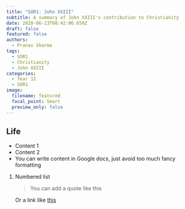 ```yaml
---
title: "SOR1: John XXIII"
subtitle: A summary of John XXIII's contribution to Christianity
date: 2020-06-23T08:42:06.650Z
draft: false
featured: false
authors:
  - Pranav Sharma
tags:
  - SOR1
  - Christianity
  - John XXIII
categories:
  - Year 12
  - SOR1
image:
  filename: featured
  focal_point: Smart
  preview_only: false
---
```

## Life

* Content 1
* Content 2
* You can write content in Google docs, just avoid too much fancy formatting

1. Numbered list

   > You can add a quote like this

   Or a link like [this](https://schoolnotes.intranet.pw)

   ![]()